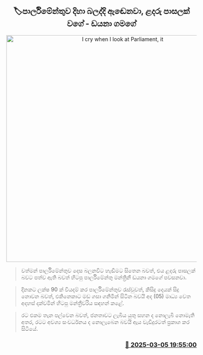 <p align='center'><b><h2 align='center' title='I cry when I look at Parliament, it's like a kindergarten - Diana Gamage'>🏷පාර්ලිමේන්තුව දිහා බලද්දි ඇ​ඬෙනවා, ළදරු පාසලක් වගේ - ඩයනා ගමගේ</h2></b></p>
<p align='center'><img src='https://helakuru.sgp1.cdn.digitaloceanspaces.com/esana/images/lib/dayana-gamage-new-archived.jpg' width='600' alt='I cry when I look at Parliament, it's like a kindergarten - Diana Gamage'></p>

> වත්මන් පාර්ලිමේන්තුව දෙස බලනවිට හැඬීමට සිතෙන බවත්, එය ළදරු පාසලක් බවට පත්ව ඇති බවත් හිටපු පාර්ලිමේන්තු මන්ත්‍රිනී ඩයනා ගමගේ පවසනවා.

> දිනකට ලක්ෂ 90 ක් වියදම් කර පාර්ලිමේන්තුව රැස්වුවත්, කිසිදු දෙයක් සිදු නොවන බවත්, එකිනෙකාට මඩ ගසා ගනිමින් සිටින බවයි අද (05) මාධ්‍ය වෙත අදහස් දක්වමින් හිටපු මන්ත්‍රීවරිය සඳහන් කළේ.

> රට එකම තැන පල්වෙන බවත්, ජනතාවට ලැබිය යුතු සහන ද නොලැබී නොමැති අතර, රටට අවශ්‍ය සංවර්ධනය ද නොලැබෙන බවයි ඇය වැඩිදුරටත් ප්‍රකාශ කර සිටියේ.



<h3 align='right'><a href='https://www.helakuru.lk/esana/p/108057/'>📅 2025-03-05 19:55:00</a></h3>
